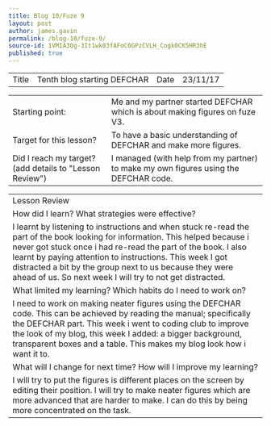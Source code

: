 ```yaml
---
title: Blog 10/Fuze 9
layout: post
author: james.gavin
permalink: /blog-10/fuze-9/
source-id: 1VMIA3Qg-3It1wk03fAFoC0GPzCVLH_Cogk0CK5HR3hE
published: true
---
```

<table>
  <tr>
    <td>Title</td>
    <td>Tenth blog starting DEFCHAR</td>
    <td>Date</td>
    <td>23/11/17</td>
  </tr>
</table>


<table>
  <tr>
    <td>Starting point:</td>
    <td>Me and my partner started DEFCHAR  which is about making figures on fuze V3.</td>
  </tr>
  <tr>
    <td>Target for this lesson?</td>
    <td>To have a basic understanding of DEFCHAR and make more figures.</td>
  </tr>
  <tr>
    <td>Did I reach my target? 
(add details to "Lesson Review")</td>
    <td> I managed (with help from my partner) to make my own figures using the DEFCHAR code.</td>
  </tr>
</table>


<table>
  <tr>
    <td>Lesson Review</td>
  </tr>
  <tr>
    <td>How did I learn? What strategies were effective? </td>
  </tr>
  <tr>
    <td>I learnt by listening to instructions and when stuck re-read the part of the book looking for information. This helped because i never got stuck once i had re-read the part of the book. I also learnt by paying attention to instructions. This week I got distracted a bit by the group next to us because they were ahead of us. So next week I will try to not get distracted.</td>
  </tr>
  <tr>
    <td>What limited my learning? Which habits do I need to work on? </td>
  </tr>
  <tr>
    <td>I need to work on making neater figures using the DEFCHAR code. This can be achieved by reading the manual; specifically the DEFCHAR part. This week i went to coding club to improve the look of my blog, this week I added: a bigger background, transparent boxes and a table. This makes my blog look how i want it to.</td>
  </tr>
  <tr>
    <td>What will I change for next time? How will I improve my learning?</td>
  </tr>
  <tr>
    <td>I will try to put the figures is different places on the screen by editing their position. I will try to make neater figures which are more advanced that are harder to make. I can do this by being more concentrated on the task.</td>
  </tr>
</table>


